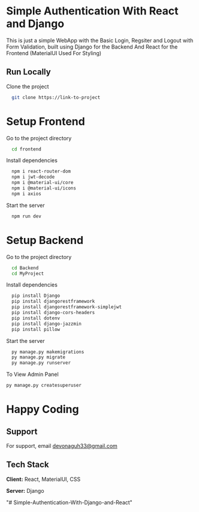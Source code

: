 # Simple Authentication With React and Django

This is just a simple WebApp with the Basic Login, Regsiter and Logout with Form Validation, built using Django for the Backend And React for the Frontend (MaterialUI Used For Styling)




## Run Locally

Clone the project

```bash
  git clone https://link-to-project
```

# Setup Frontend

Go to the project directory 
```bash
  cd frontend
```

Install dependencies

```bash
  npm i react-router-dom
  npm i jwt-decode
  npm i @material-ui/core
  npm i @material-ui/icons
  npm i axios
```

Start the server

```bash
  npm run dev
```

# Setup Backend

Go to the project directory 
```bash
  cd Backend
  cd MyProject
```

Install dependencies

```bash
  pip install Django
  pip install djangorestframework
  pip install djangorestframework-simplejwt
  pip install django-cors-headers
  pip install dotenv
  pip install django-jazzmin
  pip install pillow
```

Start the server

```bash
  py manage.py makemigrations
  py manage.py migrate
  py manage.py runserver
  ```
  To View Admin Panel
   ```bash
   py manage.py createsuperuser
   ```
# Happy Coding


## Support

For support, email devonaguh33@gmail.com 

## Tech Stack

**Client:** React, MaterialUI, CSS 

**Server:** Django

"# Simple-Authentication-With-Django-and-React" 
